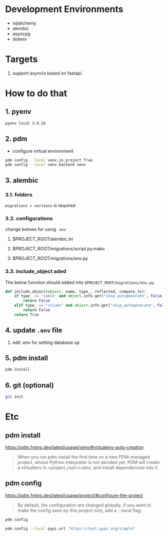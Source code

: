 # Development Environments

* sqlalchemy
* alembic
* asyncpg
* dotenv

# Targets
1. support asyncio based on fastapi


# How to do that

## 1. pyenv

```bash
pyenv local 3.9.16
```

## 2. pdm

* configure virtual environment

```bash
pdm config --local venv.in_project True
pdm config --local venv.backend venv
```


## 3. alembic

### 3.1. folders

`migrations > versions` is required


### 3.2. configurations

change belows for using `.env`

1. $PROJECT_ROOT/alembic.ini

2. $PROJECT_ROOT/migrations/script.py.mako

3. $PROJECT_ROOT/migrations/env.py


### 3.3. include_object aded

The below function should added into `$PROJECT_ROOT/migrations/env.py`.

```python
def include_object(object, name, type_, reflected, compare_to):
    if type_ == 'table' and object.info.get("skip_autogenerate", False):
        return False
    elif type_ == "column" and object.info.get("skip_autogenerate", False):
        return False
    return True
```


## 4. update `.env` file

1. edit .env for setting database up


## 5. pdm install

```bash
pdm install
```

## 6. git (optional)

```bash
git init
```


# Etc

## pdm install

https://pdm.fming.dev/latest/usage/venv/#virtualenv-auto-creation

> When you run pdm install the first time on a new PDM-managed project, whose Python interpreter is not decided yet, PDM will create a virtualenv in <project_root>/.venv, and install dependencies into it.

## pdm config

https://pdm.fming.dev/latest/usage/project/#configure-the-project


> By default, the configuration are changed globally, if you want to make the config seen by this project only, add a --local flag:

```bash
pdm config
```

```bash
pdm config --local pypi.url "https://test.pypi.org/simple"
```

